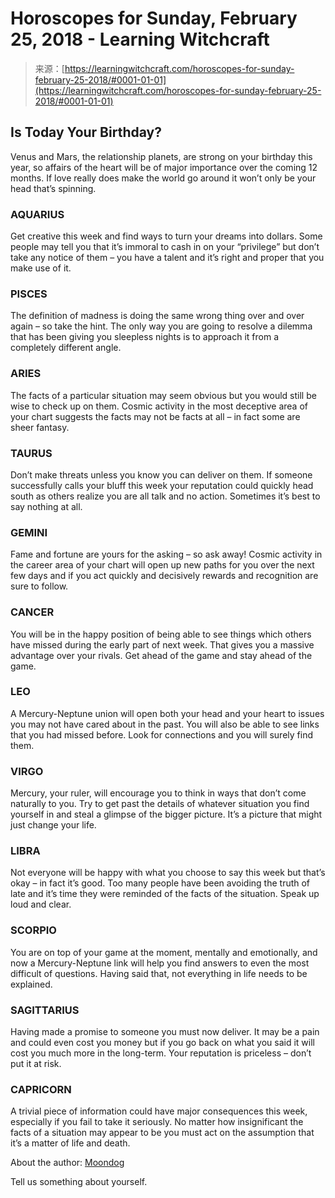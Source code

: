 <!--yml
category: 未分类
date: 2024-06-12 18:15:18
-->

# Horoscopes for Sunday, February 25, 2018 - Learning Witchcraft

> 来源：[https://learningwitchcraft.com/horoscopes-for-sunday-february-25-2018/#0001-01-01](https://learningwitchcraft.com/horoscopes-for-sunday-february-25-2018/#0001-01-01)

## Is Today Your Birthday?

Venus and Mars, the relationship planets, are strong on your birthday this year, so affairs of the heart will be of major importance over the coming 12 months. If love really does make the world go around it won’t only be your head that’s spinning.

### AQUARIUS

Get creative this week and find ways to turn your dreams into dollars. Some people may tell you that it’s immoral to cash in on your “privilege” but don’t take any notice of them – you have a talent and it’s right and proper that you make use of it.

### PISCES

The definition of madness is doing the same wrong thing over and over again – so take the hint. The only way you are going to resolve a dilemma that has been giving you sleepless nights is to approach it from a completely different angle.

### ARIES

The facts of a particular situation may seem obvious but you would still be wise to check up on them. Cosmic activity in the most deceptive area of your chart suggests the facts may not be facts at all – in fact some are sheer fantasy.

### TAURUS

Don’t make threats unless you know you can deliver on them. If someone successfully calls your bluff this week your reputation could quickly head south as others realize you are all talk and no action. Sometimes it’s best to say nothing at all.

### GEMINI

Fame and fortune are yours for the asking – so ask away! Cosmic activity in the career area of your chart will open up new paths for you over the next few days and if you act quickly and decisively rewards and recognition are sure to follow.

### CANCER

You will be in the happy position of being able to see things which others have missed during the early part of next week. That gives you a massive advantage over your rivals. Get ahead of the game and stay ahead of the game.

### LEO

A Mercury-Neptune union will open both your head and your heart to issues you may not have cared about in the past. You will also be able to see links that you had missed before. Look for connections and you will surely find them.

### VIRGO

Mercury, your ruler, will encourage you to think in ways that don’t come naturally to you. Try to get past the details of whatever situation you find yourself in and steal a glimpse of the bigger picture. It’s a picture that might just change your life.

### LIBRA

Not everyone will be happy with what you choose to say this week but that’s okay – in fact it’s good. Too many people have been avoiding the truth of late and it’s time they were reminded of the facts of the situation. Speak up loud and clear.

### SCORPIO

You are on top of your game at the moment, mentally and emotionally, and now a Mercury-Neptune link will help you find answers to even the most difficult of questions. Having said that, not everything in life needs to be explained.

### SAGITTARIUS

Having made a promise to someone you must now deliver. It may be a pain and could even cost you money but if you go back on what you said it will cost you much more in the long-term. Your reputation is priceless – don’t put it at risk.

### CAPRICORN

A trivial piece of information could have major consequences this week, especially if you fail to take it seriously. No matter how insignificant the facts of a situation may appear to be you must act on the assumption that it’s a matter of life and death.

About the author: [Moondog](https://learningwitchcraft.com/profile/?tthayer/)

Tell us something about yourself.